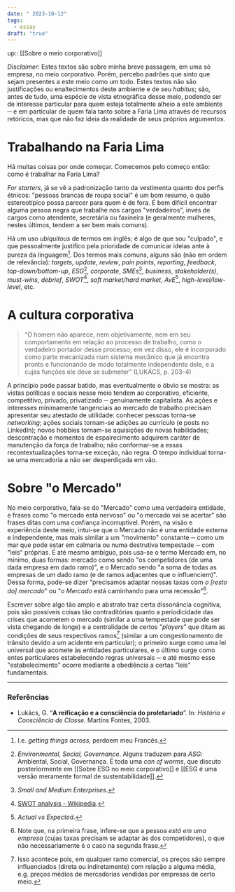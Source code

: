 ```yaml
---
date: " 2023-10-12"
tags:
  - essay
draft: "true"
---
```

up:: [[Sobre o meio corporativo]]

*Disclaimer*: Estes textos são sobre minha breve passagem, em uma só empresa, no meio corporativo. Porém, percebo padrões que sinto que sejam presentes a este meio como um todo. Estes textos não são justificações ou enaltecimentos deste ambiente e de seu *habitus*; são, antes de tudo, uma espécie de vista etnográfica desse meio, podendo ser de interesse particular para quem esteja totalmente alheio a este ambiente ─ e em particular de quem fala tanto sobre a Faria Lima através de recursos retóricos, mas que não faz ideia da realidade de seus próprios argumentos.
# Trabalhando na Faria Lima
Há muitas coisas por onde começar. Comecemos pelo começo então: como é trabalhar na Faria Lima?

*For starters*, já se vê a padronização tanto da vestimenta quanto dos perfis étnicos: "pessoas brancas de roupa social" é um bom resumo, o quão estereotípico possa parecer para quem é de fora. É bem difícil encontrar alguma pessoa negra que trabalhe nos cargos "verdadeiros", invés de cargos como atendente, secretária ou faxineira (e geralmente mulheres, nestes últimos, tendem a ser bem mais comuns).

Há um uso *ubiquitous* de termos em inglês; é algo de que sou "culpado", e que pessoalmente justifico pela prioridade de comunicar ideias ante à pureza da linguagem[^1]. Dos termos mais comuns, alguns são (não em ordem de relevância): *targets*, *update*, *review*, *pain points*, *reporting*, *feedback*, *top-down/bottom-up*, *ESG*[^2], *corporate*, *SMEs*[^3], *business*, *stakeholder(s)*, *must-wins*, *debrief*, *SWOT*[^7], *soft market/hard market*, *AvE*[^4], *high-level/low-level*, etc.

# A cultura corporativa
> “O homem não aparece, nem objetivamente, nem em seu comportamento em relação ao processo de trabalho, como o verdadeiro portador desse processo; em vez disso, ele é incorporado como parte mecanizada num sistema mecânico que já encontra pronto e funcionando de modo totalmente independente dele, e a cujas funções ele deve se submeter” (LUKÁCS, p. 203-4)

A princípio pode passar batido, mas eventualmente o óbvio se mostra: as vistas políticas e sociais nesse meio tendem ao corporativo, eficiente, competitivo, privado, privatizado ─ genuinamente capitalista. As ações e interesses minimamente tangenciais ao mercado de trabalho precisam apresentar seu atestado de utilidade: conhecer pessoas torna-se *networking*; ações sociais tornam-se adições ao currículo (e posts no LinkedIn); novos hobbies tornam-se aquisições de novas habilidades; descontração e momentos de espairecimento adquirem caráter de manutenção da força de trabalho; não conformar-se a essas recontextualizações torna-se exceção, não regra. O tempo individual torna-se uma mercadoria a não ser desperdiçada em vão.

# Sobre "o Mercado"
No meio corporativo, fala-se do "Mercado" como uma verdadeira entidade, e frases como "o mercado está nervoso" ou "o mercado vai se acertar" são frases ditas com uma confiança incorruptível. Porém, na visão e experiência deste meio, intui-se que o Mercado não é uma entidade externa e independente, mas mais similar a um "movimento" constante ─ como um mar que pode estar em calmaria ou numa destrutiva tempestade ─  com "leis" próprias. É até mesmo ambíguo, pois usa-se o termo Mercado em, no mínimo, duas formas: mercado como sendo "os competidores (de uma dada empresa em dado ramo)", e o Mercado sendo "a soma de todas as empresas de um dado ramo (e de ramos adjacentes que o influenciem)". Dessa forma, pode-se dizer "precisamos adaptar nossas taxas com *o [resto do] mercado*" ou "*o Mercado* está caminhando para uma recessão"[^5]. 

Escrever sobre algo tão amplo e abstrato traz certa dissonância cognitiva, pois são possíveis coisas tão contraditórias quanto a periodicidade das crises que acometem o mercado (similar a uma tempestade que pode ser vista chegando de longe) e a centralidade de certos "*players*" que ditam as condições de seus respectivos ramos[^6] (similar a um congestionamento de trânsito devido a um acidente em particular); o primeiro surge como uma lei universal que acomete às entidades particulares, e o último surge como entes particulares estabelecendo regras universais ─ e até mesmo esse "estabelecimento" ocorre mediante a obediência a certas "leis" fundamentais.

---
### Referências
- Lukács, G. “**A reificação e a consciência do proletariado**”. In: *História e Consciência de Classe*.
Martins Fontes, 2003.

[^1]: I.e. *getting things across*, perdoem meu Francês.
[^2]: *Environmental, Social, Governance*. Alguns traduzem para *ASG*: Ambiental, Social, Governança. É toda uma *can of worms*, que discuto posteriormente em [[Sobre ESG no meio corporativo]] e [[ESG é uma versão meramente formal de sustentabilidade]].
[^3]: *Small and Medium Enterprises*.
[^4]: *Actual vs Expected*.
[^5]: Note que, na primeira frase, infere-se que a pessoa *está em uma empresa* (cujas taxas precisam se adaptar às dos competidores), o que não necessariamente é o caso na segunda frase.
[^6]: Isso acontece pois, em qualquer ramo comercial, os preços são sempre influenciados (direta ou indiretamente) com relação a alguma média, e.g. preços médios de mercadorias vendidas por empresas de certo meio.
[^7]: [SWOT analysis - Wikipedia](https://en.wikipedia.org/wiki/SWOT_analysis). 